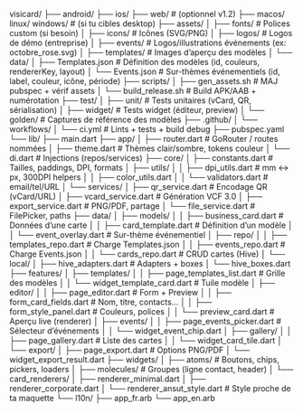 visicard/
├── android/
├── ios/
├── web/                      # (optionnel v1.2)
├── macos/ linux/ windows/    # (si tu cibles desktop)
├── assets/
│   ├── fonts/                # Polices custom (si besoin)
│   ├── icons/                # Icônes (SVG/PNG)
│   ├── logos/                # Logos de démo (entreprise)
│   ├── events/               # Logos/illustrations événements (ex: octobre_rose.svg)
│   ├── templates/            # Images d’aperçu des modèles
│   └── data/
│       ├── Templates.json    # Définition des modèles (id, couleurs, rendererKey, layout)
│       └── Events.json       # Sur-thèmes événementiels (id, label, couleur, icône, période)
├── scripts/
│   ├── gen_assets.sh         # MAJ pubspec + vérif assets
│   └── build_release.sh      # Build APK/AAB + numérotation
├── test/
│   ├── unit/                 # Tests unitaires (vCard, QR, sérialisation)
│   ├── widget/               # Tests widget (éditeur, preview)
│   └── golden/               # Captures de référence des modèles
├── .github/
│   └── workflows/
│       └── ci.yml            # Lints + tests + build debug
├── pubspec.yaml
└── lib/
    ├── main.dart
    ├── app/
    │   ├── router.dart       # GoRouter / routes nommées
    │   ├── theme.dart        # Thèmes clair/sombre, tokens couleur
    │   └── di.dart           # Injections (repos/services)
    ├── core/
    │   ├── constants.dart    # Tailles, paddings, DPI, formats
    │   ├── utils/
    │   │   ├── dpi_utils.dart        # mm <-> px, 300DPI helpers
    │   │   ├── color_utils.dart
    │   │   └── validators.dart       # email/tel/URL
    │   └── services/
    │       ├── qr_service.dart       # Encodage QR (vCard/URL)
    │       ├── vcard_service.dart    # Génération VCF 3.0
    │       ├── export_service.dart   # PNG/PDF, partage
    │       └── file_service.dart     # FilePicker, paths
    ├── data/
    │   ├── models/
    │   │   ├── business_card.dart    # Données d’une carte
    │   │   ├── card_template.dart    # Définition d’un modèle
    │   │   └── event_overlay.dart    # Sur-thème événementiel
    │   ├── repo/
    │   │   ├── templates_repo.dart   # Charge Templates.json
    │   │   ├── events_repo.dart      # Charge Events.json
    │   │   └── cards_repo.dart       # CRUD cartes (Hive)
    │   └── local/
    │       ├── hive_adapters.dart    # Adapters + boxes
    │       └── hive_boxes.dart
    ├── features/
    │   ├── templates/
    │   │   ├── page_templates_list.dart     # Grille des modèles
    │   │   └── widget_template_card.dart    # Tuile modèle
    │   ├── editor/
    │   │   ├── page_editor.dart            # Form + Preview
    │   │   ├── form_card_fields.dart       # Nom, titre, contacts…
    │   │   ├── form_style_panel.dart       # Couleurs, polices
    │   │   └── preview_card.dart           # Aperçu live (renderer)
    │   ├── events/
    │   │   ├── page_events_picker.dart     # Sélecteur d’événements
    │   │   └── widget_event_chip.dart
    │   ├── gallery/
    │   │   ├── page_gallery.dart           # Liste des cartes
    │   │   └── widget_card_tile.dart
    │   └── export/
    │       ├── page_export.dart            # Options PNG/PDF
    │       └── widget_export_result.dart
    ├── widgets/
    │   ├── atoms/                  # Boutons, chips, pickers, loaders
    │   ├── molecules/              # Groupes (ligne contact, header)
    │   └── card_renderers/
    │       ├── renderer_minimal.dart
    │       ├── renderer_corporate.dart
    │       └── renderer_ansut_style.dart   # Style proche de ta maquette
    └── l10n/
        ├── app_fr.arb
        └── app_en.arb
